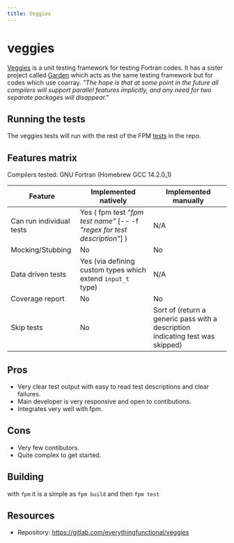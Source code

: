 ```yaml
---
title: Veggies
---
```


# veggies

[Veggies](https://gitlab.com/everythingfunctional/veggies) is a unit testing framework for testing Fortran codes.
It has a sister project called [Garden](https://gitlab.com/everythingfunctional/garden) which acts as the same
testing framework but for codes which use coarray. *"The hope is that at some point in the future all compilers
will support parallel features implicitly, and any need for two separate packages will disappear."*

## Running the tests

The veggies tests will run with the rest of the FPM [tests](../README.md#running-the-tests) in the repo.

## Features matrix

Compilers tested: GNU Fortran (Homebrew GCC 14.2.0_1)

| Feature | Implemented natively | Implemented manually |
|---------|----------------------|----------------------|
| Can run individual tests | Yes ( fpm test *"fpm test name"* [-- -f *"regex for test description"*] ) | N/A |
| Mocking/Stubbing | No | No |
| Data driven tests | Yes (via defining custom types which extend `input_t` type) | N/A |
| Coverage report | No | No |
| Skip tests | No | Sort of (return a generic pass with a description indicating test was skipped) |

## Pros

- Very clear test output with easy to read test descriptions and clear failures.
- Main developer is very responsive and open to contibutions.
- Integrates very well with fpm.

## Cons 

- Very few contibutors.
- Quite complex to get started.

## Building

with `fpm` it is a simple as `fpm build` and then `fpm test`

## Resources
- Repository: https://gitlab.com/everythingfunctional/veggies